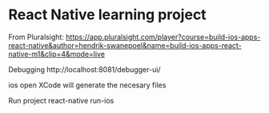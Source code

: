 # React Native learning project
From Pluralsight: 
https://app.pluralsight.com/player?course=build-ios-apps-react-native&author=hendrik-swanepoel&name=build-ios-apps-react-native-m1&clip=4&mode=live



Debugging
http://localhost:8081/debugger-ui/

ios open XCode will generate the necesary files


Run project
react-native run-ios
